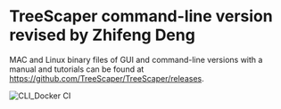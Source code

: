 # TreeScaper command-line version revised by Zhifeng Deng

MAC and Linux binary files of GUI and command-line versions with a manual and tutorials can be found at https://github.com/TreeScaper/TreeScaper/releases.



![CLI_Docker CI](https://github.com/TreeScaper/TreeScaper/workflows/CLI_Docker%20CI/badge.svg?branch=docker)
